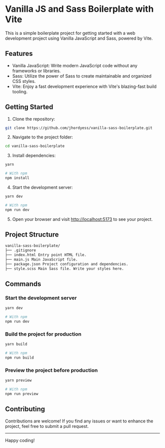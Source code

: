 # Vanilla JS and Sass Boilerplate with Vite

This is a simple boilerplate project for getting started with a web development project using Vanilla JavaScript and Sass, powered by Vite.

## Features

- Vanilla JavaScript: Write modern JavaScript code without any frameworks or libraries.
- Sass: Utilize the power of Sass to create maintainable and organized CSS styles.
- Vite: Enjoy a fast development experience with Vite's blazing-fast build tooling.

## Getting Started

1. Clone the repository:

```sh
git clone https://github.com/jhordyess/vanilla-sass-boilerplate.git
```

2. Navigate to the project folder:

```sh
cd vanilla-sass-boilerplate
```

3. Install dependencies:

```sh
yarn

# With npm
npm install
```

4. Start the development server:

```sh
yarn dev

# With npm
npm run dev
```

5. Open your browser and visit [http://localhost:5173](http://localhost:5173) to see your project.

## Project Structure

```md
vanilla-sass-boilerplate/
├── .gitignore
├── index.html Entry point HTML file.
├── main.js Main JavaScript file.
├── package.json Project configuration and dependencies.
├── style.scss Main Sass file. Write your styles here.
```

## Commands

### Start the development server

```sh
yarn dev

# With npm
npm run dev
```

### Build the project for production

```sh
yarn build

# With npm
npm run build
```

### Preview the project before production

```sh
yarn preview

# With npm
npm run preview
```

## Contributing

Contributions are welcome! If you find any issues or want to enhance the project, feel free to submit a pull request.

---

Happy coding!

